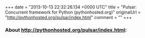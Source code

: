 +++
date = "2013-10-13 22:32:26.134 +0000 UTC"
title = "Pulsar: Concurrent framework for Python (pythonhosted.org)"
originalUrl = "http://pythonhosted.org/pulsar/index.html"
comment = ""
+++

### About http://pythonhosted.org/pulsar/index.html:


